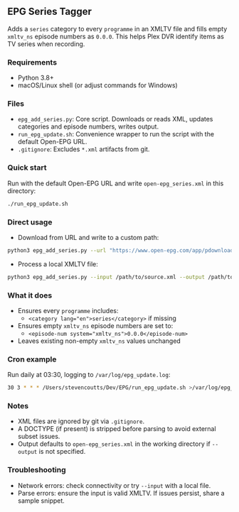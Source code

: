 ## EPG Series Tagger

Adds a `series` category to every `programme` in an XMLTV file and fills empty `xmltv_ns` episode numbers as `0.0.0`. This helps Plex DVR identify items as TV series when recording.

### Requirements
- Python 3.8+
- macOS/Linux shell (or adjust commands for Windows)

### Files
- `epg_add_series.py`: Core script. Downloads or reads XML, updates categories and episode numbers, writes output.
- `run_epg_update.sh`: Convenience wrapper to run the script with the default Open-EPG URL.
- `.gitignore`: Excludes `*.xml` artifacts from git.

### Quick start
Run with the default Open-EPG URL and write `open-epg_series.xml` in this directory:

```bash
./run_epg_update.sh
```

### Direct usage
- Download from URL and write to a custom path:
```bash
python3 epg_add_series.py --url "https://www.open-epg.com/app/pdownload.php?file=ksy5SdW4jS.xml" --output /path/to/open-epg_series.xml
```

- Process a local XMLTV file:
```bash
python3 epg_add_series.py --input /path/to/source.xml --output /path/to/open-epg_series.xml
```

### What it does
- Ensures every `programme` includes:
  - `<category lang="en">series</category>` if missing
- Ensures empty `xmltv_ns` episode numbers are set to:
  - `<episode-num system="xmltv_ns">0.0.0</episode-num>`
- Leaves existing non-empty `xmltv_ns` values unchanged

### Cron example
Run daily at 03:30, logging to `/var/log/epg_update.log`:
```bash
30 3 * * * /Users/stevencoutts/Dev/EPG/run_epg_update.sh >/var/log/epg_update.log 2>&1
```

### Notes
- XML files are ignored by git via `.gitignore`.
- A DOCTYPE (if present) is stripped before parsing to avoid external subset issues.
- Output defaults to `open-epg_series.xml` in the working directory if `--output` is not specified.

### Troubleshooting
- Network errors: check connectivity or try `--input` with a local file.
- Parse errors: ensure the input is valid XMLTV. If issues persist, share a sample snippet.


